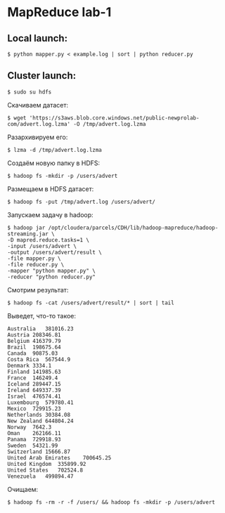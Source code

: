 # MapReduce lab-1

## Local launch:
```
$ python mapper.py < example.log | sort | python reducer.py
```

## Cluster launch:

```
$ sudo su hdfs
```

Скачиваем датасет:
```
$ wget 'https://s3aws.blob.core.windows.net/public-newprolab-com/advert.log.lzma' -O /tmp/advert.log.lzma
```

Разархивируем его:
```
$ lzma -d /tmp/advert.log.lzma
```

Создаём новую папку в HDFS:
```
$ hadoop fs -mkdir -p /users/advert
```

Размещаем в HDFS датасет:
```
$ hadoop fs -put /tmp/advert.log /users/advert/
```

Запускаем задачу в hadoop:
```
$ hadoop jar /opt/cloudera/parcels/CDH/lib/hadoop-mapreduce/hadoop-streaming.jar \
-D mapred.reduce.tasks=1 \
-input /users/advert \
-output /users/advert/result \
-file mapper.py \
-file reducer.py \
-mapper "python mapper.py" \
-reducer "python reducer.py"
```

Смотрим результат:
```
$ hadoop fs -cat /users/advert/result/* | sort | tail
```

Выведет, что-то такое:
```
Australia	381016.23
Austria	208346.81
Belgium	416379.79
Brazil	198675.64
Canada	90875.03
Costa Rica	567544.9
Denmark	3334.1
Finland	141985.63
France	146249.4
Iceland	289447.15
Ireland	649337.39
Israel	476574.41
Luxembourg	579780.41
Mexico	729915.23
Netherlands	30384.08
New Zealand	644804.24
Norway	7642.3
Oman	262166.11
Panama	729918.93
Sweden	54321.99
Switzerland	15666.87
United Arab Emirates	700645.25
United Kingdom	335899.92
United States	702524.8
Venezuela	499894.47
```

Очищаем:
```
$ hadoop fs -rm -r -f /users/ && hadoop fs -mkdir -p /users/advert
```